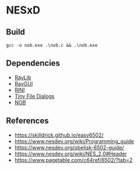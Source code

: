 # NESxD

## Build

    gcc -o nob.exe .\nob.c && .\nob.exe

## Dependencies
- [RayLib]
- [RayGUI]
- [RINI]
- [Tiny File Dialogs]
- [NOB]

## References
- https://skilldrick.github.io/easy6502/
- https://www.nesdev.org/wiki/Programming_guide
- https://www.nesdev.org/obelisk-6502-guide/
- https://www.nesdev.org/wiki/NES_2.0#Header
- https://www.pagetable.com/c64ref/6502/?tab=2

[RayLib]: <https://github.com/raysan5/raylib>
[RayGUI]: <https://github.com/raysan5/raygui>
[Tiny File Dialogs]: <https://sourceforge.net/projects/tinyfiledialogs/>
[RINI]: <https://github.com/raysan5/rini>
[NOB]: <https://github.com/tsoding/musializer/blob/f106c92934172096ed6822b6b9b276410cd99a31/nob.h>